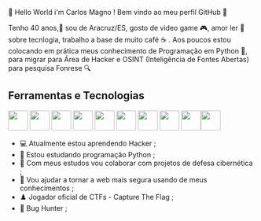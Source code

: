 👋 Hello World i'm Carlos Magno ! Bem vindo ao meu perfil GitHub 🌌

Tenho 40 anos,🌝 sou de Aracruz/ES, gosto de video game 🎮, amor ler 📕 sobre tecnlogia, trabalho a base de muito café ☕ . Aos poucos estou colocando em prática
meus conhecimento de Programação em Python 🐍, para migrar para Área de Hacker e OSINT (Inteligência de Fontes Abertas) para pesquisa Fonrese 🔍

## Ferramentas e Tecnologias
<img src="https://cdn.jsdelivr.net/gh/devicons/devicon/icons/python/python-original-wordmark.svg" width="40" height="40"/> <img src="https://cdn.jsdelivr.net/gh/devicons/devicon/icons/linux/linux-original.svg" width="40" height="40" /> <img src="https://cdn.jsdelivr.net/gh/devicons/devicon/icons/android/android-original-wordmark.svg" width="40" height="40"/> <img src="https://cdn.jsdelivr.net/gh/devicons/devicon/icons/html5/html5-original.svg" width="40" height="40" /> <img src="https://cdn.jsdelivr.net/gh/devicons/devicon/icons/css3/css3-original.svg" width="40" height="40"/> <img src="https://cdn.jsdelivr.net/gh/devicons/devicon/icons/javascript/javascript-original.svg" width="40" height="40" /> <img src="https://cdn.jsdelivr.net/gh/devicons/devicon/icons/raspberrypi/raspberrypi-original.svg" width="40" height="40" /> <img src="https://cdn.jsdelivr.net/gh/devicons/devicon/icons/mysql/mysql-original-wordmark.svg"  width="40" height="40" /> <img src="https://cdn.jsdelivr.net/gh/devicons/devicon/icons/bash/bash-original.svg" width="40" height="40"/><img src="https://cdn.jsdelivr.net/gh/devicons/devicon/icons/git/git-original.svg" width="40" height="40" />
          
          
- 💻 Atualmente estou aprendendo Hacker ;
- 🐍 Estou estudando programação Python ;
- 👯 Com meus estudos vou  colaborar com projetos de defesa cibernética ;
- 💪 Vou ajudar a tornar a web mais segura usando de meus conhecimentos ; 
- ♟️ Jogador oficial de CTFs -  Capture The Flag ; 
- 👾 Bug Hunter  ; 



